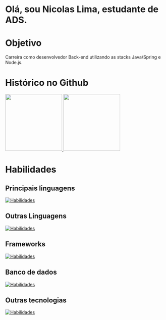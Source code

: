 # Olá, sou Nicolas Lima, estudante de ADS. 

# Objetivo
Carreira como desenvolvedor Back-end utilizando as stacks Java/Spring e Node.js. <br>
# Histórico no Github
<a href="https://github.com/NicolasSlmetal">
  <img loading="lazy" height="180em" src="https://github-readme-stats.vercel.app/api/top-langs/?username=NicolasSlmetal&layout=compact&langs_count=7&theme=dark"/>
</a>
<a href="https://github.com/NicolasSlmetal">
  <img loading="lazy" height="180em" src="https://github-readme-stats.vercel.app/api?username=NicolasSlmetal&show_icons=true&theme=dark"/>
</a>

# Habilidades

## Principais linguagens
[![Habilidades](https://skillicons.dev/icons?i=java,js,nodejs,ts)](https://skillicons.dev)
## Outras Linguagens
[![Habilidades](https://skillicons.dev/icons?i=php,python)](https://skillicons.dev)
## Frameworks
[![Habilidades](https://skillicons.dev/icons?i=spring,angular)](https://skillicons.dev)
## Banco de dados
[![Habilidades](https://skillicons.dev/icons?i=mysql,postgres,mongodb,sqlite)](https://skillicons.dev)
## Outras tecnologias
[![Habilidades](https://skillicons.dev/icons?i=html,css,rabbitmq,docker,gradle,maven,npm&perline=3)](https://skillicons.dev)

